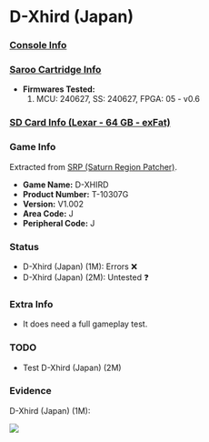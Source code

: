 # D-Xhird (Japan)

### [Console Info](../../../../../Info/Consoles/VA13/README.md)

### [Saroo Cartridge Info](../../../../../Info/Cartridges/RetroGameParadiseStore/1.32F/README.md)

- <b>Firmwares Tested:</b>
  1. MCU: 240627, SS: 240627, FPGA: 05 - v0.6

### [SD Card Info (Lexar - 64 GB - exFat)](../../../../../Info/SdCards/Lexar/64GB/exfat/README.md)

### Game Info

Extracted from [SRP (Saturn Region Patcher)](https://segaxtreme.net/resources/saturn-region-patcher.81/download).

- <b>Game Name:</b> D-XHIRD
- <b>Product Number:</b> T-10307G
- <b>Version:</b> V1.002
- <b>Area Code:</b> J
- <b>Peripheral Code:</b> J

### Status

- D-Xhird (Japan) (1M): Errors :x:
- D-Xhird (Japan) (2M): Untested :question:

### Extra Info

- It does need a full gameplay test.

### TODO

- Test D-Xhird (Japan) (2M)

### Evidence

D-Xhird (Japan) (1M):

[![](https://img.youtube.com/vi/poNO1jKNWws/0.jpg)](https://www.youtube.com/watch?v=poNO1jKNWws)
